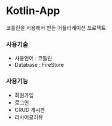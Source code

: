 # Kotlin-App
코틀린을 사용해서 만든 어플리케이션 프로젝트

### 사용기술
- 사용언어 : 코틀린
- Database : FireStore

### 사용기능
- 회원가입 
- 로그인
- CRUD 게시판
- 리사이클러뷰
